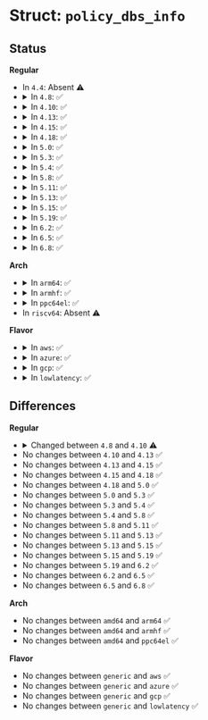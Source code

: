 # Struct: <code>policy_dbs_info</code>

## Status
<b>Regular</b>
<ul>
<li>
In <code>4.4</code>: Absent ⚠️
</li>
<li>
<details>
<summary>In <code>4.8</code>: ✅</summary>

```c
struct policy_dbs_info {
    struct cpufreq_policy *policy;
    struct mutex timer_mutex;
    u64 last_sample_time;
    s64 sample_delay_ns;
    atomic_t work_count;
    struct irq_work irq_work;
    struct work_struct work;
    struct dbs_data *dbs_data;
    struct list_head list;
    unsigned int rate_mult;
    bool is_shared;
    bool work_in_progress;
};
```
</details>
</li>
<li>
<details>
<summary>In <code>4.10</code>: ✅</summary>

```c
struct policy_dbs_info {
    struct cpufreq_policy *policy;
    struct mutex update_mutex;
    u64 last_sample_time;
    s64 sample_delay_ns;
    atomic_t work_count;
    struct irq_work irq_work;
    struct work_struct work;
    struct dbs_data *dbs_data;
    struct list_head list;
    unsigned int rate_mult;
    unsigned int idle_periods;
    bool is_shared;
    bool work_in_progress;
};
```
</details>
</li>
<li>
<details>
<summary>In <code>4.13</code>: ✅</summary>

```c
struct policy_dbs_info {
    struct cpufreq_policy *policy;
    struct mutex update_mutex;
    u64 last_sample_time;
    s64 sample_delay_ns;
    atomic_t work_count;
    struct irq_work irq_work;
    struct work_struct work;
    struct dbs_data *dbs_data;
    struct list_head list;
    unsigned int rate_mult;
    unsigned int idle_periods;
    bool is_shared;
    bool work_in_progress;
};
```
</details>
</li>
<li>
<details>
<summary>In <code>4.15</code>: ✅</summary>

```c
struct policy_dbs_info {
    struct cpufreq_policy *policy;
    struct mutex update_mutex;
    u64 last_sample_time;
    s64 sample_delay_ns;
    atomic_t work_count;
    struct irq_work irq_work;
    struct work_struct work;
    struct dbs_data *dbs_data;
    struct list_head list;
    unsigned int rate_mult;
    unsigned int idle_periods;
    bool is_shared;
    bool work_in_progress;
};
```
</details>
</li>
<li>
<details>
<summary>In <code>4.18</code>: ✅</summary>

```c
struct policy_dbs_info {
    struct cpufreq_policy *policy;
    struct mutex update_mutex;
    u64 last_sample_time;
    s64 sample_delay_ns;
    atomic_t work_count;
    struct irq_work irq_work;
    struct work_struct work;
    struct dbs_data *dbs_data;
    struct list_head list;
    unsigned int rate_mult;
    unsigned int idle_periods;
    bool is_shared;
    bool work_in_progress;
};
```
</details>
</li>
<li>
<details>
<summary>In <code>5.0</code>: ✅</summary>

```c
struct policy_dbs_info {
    struct cpufreq_policy *policy;
    struct mutex update_mutex;
    u64 last_sample_time;
    s64 sample_delay_ns;
    atomic_t work_count;
    struct irq_work irq_work;
    struct work_struct work;
    struct dbs_data *dbs_data;
    struct list_head list;
    unsigned int rate_mult;
    unsigned int idle_periods;
    bool is_shared;
    bool work_in_progress;
};
```
</details>
</li>
<li>
<details>
<summary>In <code>5.3</code>: ✅</summary>

```c
struct policy_dbs_info {
    struct cpufreq_policy *policy;
    struct mutex update_mutex;
    u64 last_sample_time;
    s64 sample_delay_ns;
    atomic_t work_count;
    struct irq_work irq_work;
    struct work_struct work;
    struct dbs_data *dbs_data;
    struct list_head list;
    unsigned int rate_mult;
    unsigned int idle_periods;
    bool is_shared;
    bool work_in_progress;
};
```
</details>
</li>
<li>
<details>
<summary>In <code>5.4</code>: ✅</summary>

```c
struct policy_dbs_info {
    struct cpufreq_policy *policy;
    struct mutex update_mutex;
    u64 last_sample_time;
    s64 sample_delay_ns;
    atomic_t work_count;
    struct irq_work irq_work;
    struct work_struct work;
    struct dbs_data *dbs_data;
    struct list_head list;
    unsigned int rate_mult;
    unsigned int idle_periods;
    bool is_shared;
    bool work_in_progress;
};
```
</details>
</li>
<li>
<details>
<summary>In <code>5.8</code>: ✅</summary>

```c
struct policy_dbs_info {
    struct cpufreq_policy *policy;
    struct mutex update_mutex;
    u64 last_sample_time;
    s64 sample_delay_ns;
    atomic_t work_count;
    struct irq_work irq_work;
    struct work_struct work;
    struct dbs_data *dbs_data;
    struct list_head list;
    unsigned int rate_mult;
    unsigned int idle_periods;
    bool is_shared;
    bool work_in_progress;
};
```
</details>
</li>
<li>
<details>
<summary>In <code>5.11</code>: ✅</summary>

```c
struct policy_dbs_info {
    struct cpufreq_policy *policy;
    struct mutex update_mutex;
    u64 last_sample_time;
    s64 sample_delay_ns;
    atomic_t work_count;
    struct irq_work irq_work;
    struct work_struct work;
    struct dbs_data *dbs_data;
    struct list_head list;
    unsigned int rate_mult;
    unsigned int idle_periods;
    bool is_shared;
    bool work_in_progress;
};
```
</details>
</li>
<li>
<details>
<summary>In <code>5.13</code>: ✅</summary>

```c
struct policy_dbs_info {
    struct cpufreq_policy *policy;
    struct mutex update_mutex;
    u64 last_sample_time;
    s64 sample_delay_ns;
    atomic_t work_count;
    struct irq_work irq_work;
    struct work_struct work;
    struct dbs_data *dbs_data;
    struct list_head list;
    unsigned int rate_mult;
    unsigned int idle_periods;
    bool is_shared;
    bool work_in_progress;
};
```
</details>
</li>
<li>
<details>
<summary>In <code>5.15</code>: ✅</summary>

```c
struct policy_dbs_info {
    struct cpufreq_policy *policy;
    struct mutex update_mutex;
    u64 last_sample_time;
    s64 sample_delay_ns;
    atomic_t work_count;
    struct irq_work irq_work;
    struct work_struct work;
    struct dbs_data *dbs_data;
    struct list_head list;
    unsigned int rate_mult;
    unsigned int idle_periods;
    bool is_shared;
    bool work_in_progress;
};
```
</details>
</li>
<li>
<details>
<summary>In <code>5.19</code>: ✅</summary>

```c
struct policy_dbs_info {
    struct cpufreq_policy *policy;
    struct mutex update_mutex;
    u64 last_sample_time;
    s64 sample_delay_ns;
    atomic_t work_count;
    struct irq_work irq_work;
    struct work_struct work;
    struct dbs_data *dbs_data;
    struct list_head list;
    unsigned int rate_mult;
    unsigned int idle_periods;
    bool is_shared;
    bool work_in_progress;
};
```
</details>
</li>
<li>
<details>
<summary>In <code>6.2</code>: ✅</summary>

```c
struct policy_dbs_info {
    struct cpufreq_policy *policy;
    struct mutex update_mutex;
    u64 last_sample_time;
    s64 sample_delay_ns;
    atomic_t work_count;
    struct irq_work irq_work;
    struct work_struct work;
    struct dbs_data *dbs_data;
    struct list_head list;
    unsigned int rate_mult;
    unsigned int idle_periods;
    bool is_shared;
    bool work_in_progress;
};
```
</details>
</li>
<li>
<details>
<summary>In <code>6.5</code>: ✅</summary>

```c
struct policy_dbs_info {
    struct cpufreq_policy *policy;
    struct mutex update_mutex;
    u64 last_sample_time;
    s64 sample_delay_ns;
    atomic_t work_count;
    struct irq_work irq_work;
    struct work_struct work;
    struct dbs_data *dbs_data;
    struct list_head list;
    unsigned int rate_mult;
    unsigned int idle_periods;
    bool is_shared;
    bool work_in_progress;
};
```
</details>
</li>
<li>
<details>
<summary>In <code>6.8</code>: ✅</summary>

```c
struct policy_dbs_info {
    struct cpufreq_policy *policy;
    struct mutex update_mutex;
    u64 last_sample_time;
    s64 sample_delay_ns;
    atomic_t work_count;
    struct irq_work irq_work;
    struct work_struct work;
    struct dbs_data *dbs_data;
    struct list_head list;
    unsigned int rate_mult;
    unsigned int idle_periods;
    bool is_shared;
    bool work_in_progress;
};
```
</details>
</li>
</ul>
<b>Arch</b>
<ul>
<li>
<details>
<summary>In <code>arm64</code>: ✅</summary>

```c
struct policy_dbs_info {
    struct cpufreq_policy *policy;
    struct mutex update_mutex;
    u64 last_sample_time;
    s64 sample_delay_ns;
    atomic_t work_count;
    struct irq_work irq_work;
    struct work_struct work;
    struct dbs_data *dbs_data;
    struct list_head list;
    unsigned int rate_mult;
    unsigned int idle_periods;
    bool is_shared;
    bool work_in_progress;
};
```
</details>
</li>
<li>
<details>
<summary>In <code>armhf</code>: ✅</summary>

```c
struct policy_dbs_info {
    struct cpufreq_policy *policy;
    struct mutex update_mutex;
    u64 last_sample_time;
    s64 sample_delay_ns;
    atomic_t work_count;
    struct irq_work irq_work;
    struct work_struct work;
    struct dbs_data *dbs_data;
    struct list_head list;
    unsigned int rate_mult;
    unsigned int idle_periods;
    bool is_shared;
    bool work_in_progress;
};
```
</details>
</li>
<li>
<details>
<summary>In <code>ppc64el</code>: ✅</summary>

```c
struct policy_dbs_info {
    struct cpufreq_policy *policy;
    struct mutex update_mutex;
    u64 last_sample_time;
    s64 sample_delay_ns;
    atomic_t work_count;
    struct irq_work irq_work;
    struct work_struct work;
    struct dbs_data *dbs_data;
    struct list_head list;
    unsigned int rate_mult;
    unsigned int idle_periods;
    bool is_shared;
    bool work_in_progress;
};
```
</details>
</li>
<li>
In <code>riscv64</code>: Absent ⚠️
</li>
</ul>
<b>Flavor</b>
<ul>
<li>
<details>
<summary>In <code>aws</code>: ✅</summary>

```c
struct policy_dbs_info {
    struct cpufreq_policy *policy;
    struct mutex update_mutex;
    u64 last_sample_time;
    s64 sample_delay_ns;
    atomic_t work_count;
    struct irq_work irq_work;
    struct work_struct work;
    struct dbs_data *dbs_data;
    struct list_head list;
    unsigned int rate_mult;
    unsigned int idle_periods;
    bool is_shared;
    bool work_in_progress;
};
```
</details>
</li>
<li>
<details>
<summary>In <code>azure</code>: ✅</summary>

```c
struct policy_dbs_info {
    struct cpufreq_policy *policy;
    struct mutex update_mutex;
    u64 last_sample_time;
    s64 sample_delay_ns;
    atomic_t work_count;
    struct irq_work irq_work;
    struct work_struct work;
    struct dbs_data *dbs_data;
    struct list_head list;
    unsigned int rate_mult;
    unsigned int idle_periods;
    bool is_shared;
    bool work_in_progress;
};
```
</details>
</li>
<li>
<details>
<summary>In <code>gcp</code>: ✅</summary>

```c
struct policy_dbs_info {
    struct cpufreq_policy *policy;
    struct mutex update_mutex;
    u64 last_sample_time;
    s64 sample_delay_ns;
    atomic_t work_count;
    struct irq_work irq_work;
    struct work_struct work;
    struct dbs_data *dbs_data;
    struct list_head list;
    unsigned int rate_mult;
    unsigned int idle_periods;
    bool is_shared;
    bool work_in_progress;
};
```
</details>
</li>
<li>
<details>
<summary>In <code>lowlatency</code>: ✅</summary>

```c
struct policy_dbs_info {
    struct cpufreq_policy *policy;
    struct mutex update_mutex;
    u64 last_sample_time;
    s64 sample_delay_ns;
    atomic_t work_count;
    struct irq_work irq_work;
    struct work_struct work;
    struct dbs_data *dbs_data;
    struct list_head list;
    unsigned int rate_mult;
    unsigned int idle_periods;
    bool is_shared;
    bool work_in_progress;
};
```
</details>
</li>
</ul>

## Differences
<b>Regular</b>
<ul>
<li>
<details>
<summary>Changed between <code>4.8</code> and <code>4.10</code> ⚠️</summary>
<ul>
<li>
<b>Field added. </b>
<code>struct mutex update_mutex</code>
</li>
<li>
<b>Field added. </b>
<code>unsigned int idle_periods</code>
</li>
<li>
<b>Field removed. </b>
<code>struct mutex timer_mutex</code>
</li>
</ul>
</details>
</li>
<li>
No changes between <code>4.10</code> and <code>4.13</code> ✅
</li>
<li>
No changes between <code>4.13</code> and <code>4.15</code> ✅
</li>
<li>
No changes between <code>4.15</code> and <code>4.18</code> ✅
</li>
<li>
No changes between <code>4.18</code> and <code>5.0</code> ✅
</li>
<li>
No changes between <code>5.0</code> and <code>5.3</code> ✅
</li>
<li>
No changes between <code>5.3</code> and <code>5.4</code> ✅
</li>
<li>
No changes between <code>5.4</code> and <code>5.8</code> ✅
</li>
<li>
No changes between <code>5.8</code> and <code>5.11</code> ✅
</li>
<li>
No changes between <code>5.11</code> and <code>5.13</code> ✅
</li>
<li>
No changes between <code>5.13</code> and <code>5.15</code> ✅
</li>
<li>
No changes between <code>5.15</code> and <code>5.19</code> ✅
</li>
<li>
No changes between <code>5.19</code> and <code>6.2</code> ✅
</li>
<li>
No changes between <code>6.2</code> and <code>6.5</code> ✅
</li>
<li>
No changes between <code>6.5</code> and <code>6.8</code> ✅
</li>
</ul>
<b>Arch</b>
<ul>
<li>
No changes between <code>amd64</code> and <code>arm64</code> ✅
</li>
<li>
No changes between <code>amd64</code> and <code>armhf</code> ✅
</li>
<li>
No changes between <code>amd64</code> and <code>ppc64el</code> ✅
</li>
</ul>
<b>Flavor</b>
<ul>
<li>
No changes between <code>generic</code> and <code>aws</code> ✅
</li>
<li>
No changes between <code>generic</code> and <code>azure</code> ✅
</li>
<li>
No changes between <code>generic</code> and <code>gcp</code> ✅
</li>
<li>
No changes between <code>generic</code> and <code>lowlatency</code> ✅
</li>
</ul>

